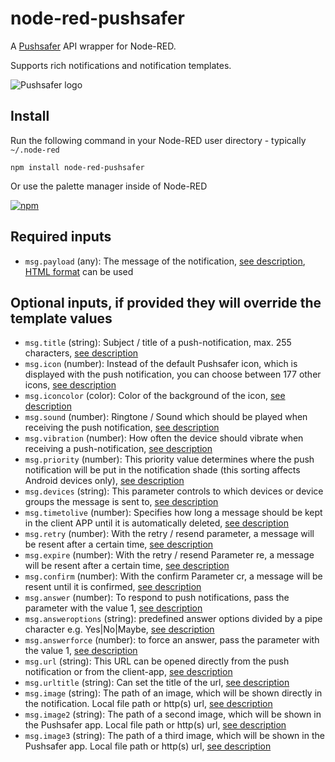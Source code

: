 # node-red-pushsafer

A [Pushsafer](https://www.pushsafer.com/) API wrapper for Node-RED.

Supports rich notifications and notification templates.

![Pushsafer logo](pushsafer_logo.png)

## Install

Run the following command in your Node-RED user directory - typically `~/.node-red`

    npm install node-red-pushsafer

Or use the palette manager inside of Node-RED

[![npm](https://img.shields.io/npm/v/node-red-pushsafer.svg)](https://www.npmjs.com/package/node-red-pushsafer)

## Required inputs

- `msg.payload` (any): The message of the notification, [see description](https://www.pushsafer.com/pushapi_ext#API-M), [HTML format](https://www.pushsafer.com/pushapi_ext#API-HTML) can be used

## Optional inputs, if provided they will override the template values

- `msg.title` (string): Subject / title of a push-notification, max. 255 characters, [see description](https://www.pushsafer.com/pushapi_ext#API-T)
- `msg.icon` (number): Instead of the default Pushsafer icon, which is displayed with the push notification, you can choose between 177 other icons, [see description](https://www.pushsafer.com/pushapi_ext#API-I)
- `msg.iconcolor` (color): Color of the background of the icon, [see description](https://www.pushsafer.com/pushapi_ext#API-C)
- `msg.sound` (number): Ringtone / Sound which should be played when receiving the push notification, [see description](https://www.pushsafer.com/pushapi_ext#API-S)
- `msg.vibration` (number): How often the device should vibrate when receiving a push-notification, [see description](https://www.pushsafer.com/pushapi_ext#API-V)
- `msg.priority` (number): This priority value determines where the push notification will be put in the notification shade (this sorting affects Android devices only), [see description](https://www.pushsafer.com/pushapi_ext#API-PR)
- `msg.devices` (string): This parameter controls to which devices or device groups the message is sent to, [see description](https://www.pushsafer.com/pushapi_ext#API-D)
- `msg.timetolive` (number): Specifies how long a message should be kept in the client APP until it is automatically deleted, [see description](https://www.pushsafer.com/pushapi_ext#API-L)
- `msg.retry` (number): With the retry / resend parameter, a message will be resent after a certain time, [see description](https://www.pushsafer.com/pushapi_ext#API-RE)
- `msg.expire` (number): With the retry / resend Parameter re, a message will be resent after a certain time, [see description](https://www.pushsafer.com/pushapi_ext#API-EX)
- `msg.confirm` (number): With the confirm Parameter cr, a message will be resent until it is confirmed, [see description](https://www.pushsafer.com/pushapi_ext#API-CR)
- `msg.answer` (number): To respond to push notifications, pass the parameter with the value 1, [see description](https://www.pushsafer.com/pushapi_ext#API-A)
- `msg.answeroptions` (string): predefined answer options divided by a pipe character e.g. Yes|No|Maybe, [see description](https://www.pushsafer.com/pushapi_ext#API-AO)
- `msg.answerforce` (number): to force an answer, pass the parameter with the value 1, [see description](https://www.pushsafer.com/pushapi_ext#API-AF)
- `msg.url` (string): This URL can be opened directly from the push notification or from the client-app, [see description](https://www.pushsafer.com/pushapi_ext#API-U)
- `msg.urltitle` (string): Can set the title of the url, [see description](https://www.pushsafer.com/pushapi_ext#API-UT)
- `msg.image` (string): The path of an image, which will be shown directly in the notification. Local file path or http(s) url, [see description](https://www.pushsafer.com/pushapi_ext#API-P)
- `msg.image2` (string): The path of a second image, which will be shown in the Pushsafer app. Local file path or http(s) url, [see description](https://www.pushsafer.com/pushapi_ext#API-P)
- `msg.image3` (string): The path of a third image, which will be shown in the Pushsafer app. Local file path or http(s) url, [see description](https://www.pushsafer.com/pushapi_ext#API-P)
